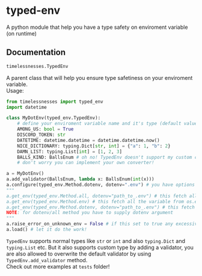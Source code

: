 # typed-env

A python module that help you have a type safety on enviroment variable (on runtime)

## Documentation

```python
timelessnesses.TypedEnv
```

A parent class that will help you ensure type safetiness on your enviroment variable.  
Usage:

```python
from timelessnesses import typed_env
import datetime

class MyDotEnv(typed_env.TypedEnv):
    # define your enviroment variable name and it's type (default value is optional and typing.Optional is also supported)
    AMONG_US: bool = True
    DISCORD_TOKEN: str
    DATETIME: datetime.datetime = datetime.datetime.now()
    NICE_DICTIONARY: typing.Dict[str, int] = {"a": 1, "b": 2}
    DAMN_LIST: typing.List[int] = [1, 2, 3]
    BALLS_KIND: BallsEnum # oh no! TypedEnv doesn't support my custom class!
    # don't worry you can implement your own converter!

a = MyDotEnv()
a.add_validator(BallsEnum, lambda x: BallsEnum(int(x)))
a.configure(typed_env.Method.dotenv, dotenv=".env") # you have options to either get only from dotenv or os.environ or both!
"""
a.get_env(typed_env.Method.all, dotenv="path_to_.env") # this fetch all the variable from both dotenv and os.environ
a.get_env(typed_env.Method.env) # this fetch all the variable from os.environ
a.get_env(typed_env.Method.dotenv, dotenv="path_to_.env") # this fetch all the variable from dotenv
NOTE: for dotenv/all method you have to supply dotenv argument
"""
a.raise_error_on_unknown_env = False # if this set to true any excessive enviroment variable will raise an error (default is True)
a.load() # let it do the work!
```

`TypedEnv` supports normal types like `str` or `int` and also `typing.Dict` and `typing.List` etc. But it also supports custom type by adding a validator, you are also allowed to overwrite the default validator by using `TypedEnv.add_validator` method.  
Check out more examples at `tests` folder!
